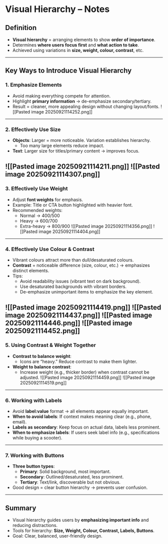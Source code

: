 # Visual Hierarchy – Notes

## Definition

- **Visual hierarchy** = arranging elements to show **order of importance**.
- Determines **where users focus first** and **what action to take**.
- Achieved using variations in **size, weight, colour, contrast**, etc.

---

## Key Ways to Introduce Visual Hierarchy

### 1. Emphasize Elements

- Avoid making everything compete for attention.
- Highlight **primary information** → de-emphasize secondary/tertiary.
- Result = cleaner, more appealing design without changing layout/fonts.
![[Pasted image 20250921114252.png]]
---

### 2. Effectively Use Size

- **Objects**: Larger = more noticeable. Variation establishes hierarchy.
    - Too many large elements reduce impact.
- **Text**: Larger size for titles/primary content → improves focus.

![[Pasted image 20250921114211.png]]
![[Pasted image 20250921114307.png]]
---

### 3. Effectively Use Weight

- Adjust **font weights** for emphasis.
- Example: Title or CTA button highlighted with heavier font.
- Recommended weights:
    - Normal → 400/500
    - Heavy → 600/700
    - Extra-heavy → 800/900
![[Pasted image 20250921114356.png]]
![[Pasted image 20250921114404.png]]
---

### 4. Effectively Use Colour & Contrast

- Vibrant colours attract more than dull/desaturated colours.
- **Contrast** = noticeable difference (size, colour, etc.) → emphasizes distinct elements.
- Tips:
    - Avoid readability issues (vibrant text on dark background).
    - Use desaturated backgrounds with vibrant borders.
    - De-emphasize unimportant items to emphasize the key element.

![[Pasted image 20250921114419.png]]
![[Pasted image 20250921114437.png]]
![[Pasted image 20250921114446.png]]
![[Pasted image 20250921114452.png]]
---

### 5. Using Contrast & Weight Together

- **Contrast to balance weight**:
    - Icons are “heavy.” Reduce contrast to make them lighter.
- **Weight to balance contrast**:
    - Increase weight (e.g., thicker border) when contrast cannot be adjusted.
![[Pasted image 20250921114459.png]]
![[Pasted image 20250921114519.png]]
---

### 6. Working with Labels

- Avoid **label:value** format → all elements appear equally important.
- **When to avoid labels**: If context makes meaning clear (e.g., phone, email).
- **Labels as secondary**: Keep focus on actual data, labels less prominent.
- **When to emphasize labels**: If users seek label info (e.g., specifications while buying a scooter).

---

### 7. Working with Buttons

- **Three button types**:
    - **Primary**: Solid background, most important.
    - **Secondary**: Outlined/desaturated, less prominent.
    - **Tertiary**: Text/link, discoverable but not obvious.
- Good design = clear button hierarchy → prevents user confusion.

---

## Summary

- Visual hierarchy guides users by **emphasizing important info** and reducing distractions.
- Tools for hierarchy: **Size, Weight, Colour, Contrast, Labels, Buttons**.
- Goal: Clear, balanced, user-friendly design.